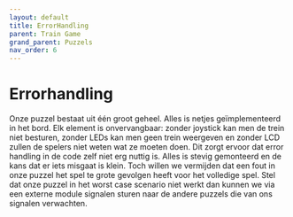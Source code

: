 ```yaml
---
layout: default
title: ErrorHandling
parent: Train Game
grand_parent: Puzzels
nav_order: 6
---
```


# Errorhandling
Onze puzzel bestaat uit één groot geheel. Alles is netjes geïmplementeerd in het bord. Elk element is onvervangbaar: zonder joystick kan men de trein niet besturen, zonder LEDs kan men geen trein weergeven en zonder LCD zullen de spelers niet weten wat ze moeten doen. Dit zorgt ervoor dat error handling in de code zelf niet erg nuttig is. Alles is stevig gemonteerd en de kans dat er iets misgaat is klein. Toch willen we vermijden dat een fout in onze puzzel het spel te grote gevolgen heeft voor het volledige spel. Stel dat onze puzzel in het worst case scenario niet werkt dan kunnen we via een externe module signalen sturen naar de andere puzzels die van ons signalen verwachten.  